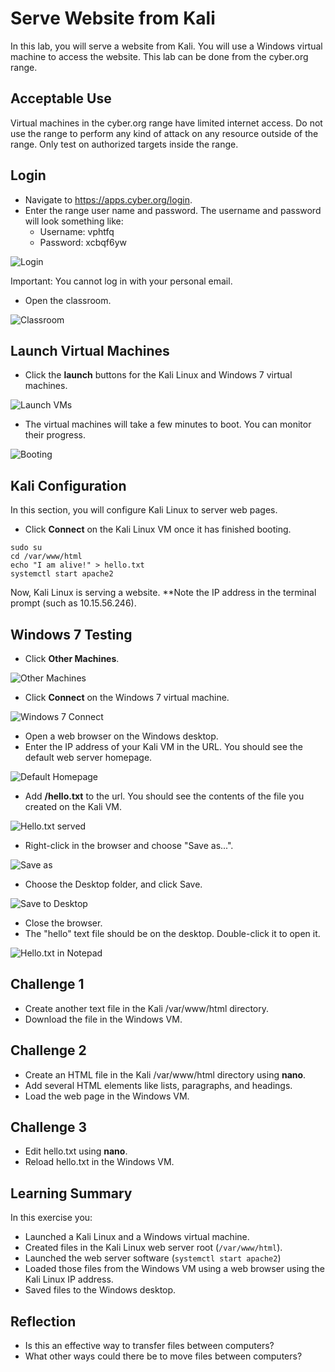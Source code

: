 # Serve Website from Kali

In this lab, you will serve a website from Kali. You will use a Windows virtual machine to access the website. This lab can be done from the cyber.org range.

## Acceptable Use

Virtual machines in the cyber.org range have limited internet access. Do not use the range to perform any kind of attack on any resource outside of the range. Only test on authorized targets inside the range.

## Login

* Navigate to <https://apps.cyber.org/login>.
* Enter the range user name and password. The username and password will look something like:
  * Username: vphtfq
  * Password: xcbqf6yw

![Login](login.png)

Important: You cannot log in with your personal email.

* Open the classroom.

![Classroom](open_classroom.png)

## Launch Virtual Machines

* Click the **launch** buttons for the Kali Linux and Windows 7 virtual machines.

![Launch VMs](launch_vm_buttons.png)

* The virtual machines will take a few minutes to boot. You can monitor their progress.

![Booting](booting.png)

## Kali Configuration

In this section, you will configure Kali Linux to server web pages.

* Click **Connect** on the Kali Linux VM once it has finished booting.

```shell
sudo su
cd /var/www/html
echo "I am alive!" > hello.txt
systemctl start apache2
```

Now, Kali Linux is serving a website. **Note the IP address in the terminal prompt (such as 10.15.56.246).

## Windows 7 Testing

* Click **Other Machines**.

![Other Machines](other_button.png)

* Click **Connect** on the Windows 7 virtual machine.

![Windows 7 Connect](win7_connect_button.png)

* Open a web browser on the Windows desktop.
* Enter the IP address of your Kali VM in the URL. You should see the default web server homepage.

![Default Homepage](debian_homepage.png)

* Add **/hello.txt** to the url. You should see the contents of the file you created on the Kali VM.

![Hello.txt served](hello_served.png)

* Right-click in the browser and choose "Save as...".

![Save as](save_as.png)

* Choose the Desktop folder, and click Save.

![Save to Desktop](save_to_desktop.png)

* Close the browser.
* The "hello" text file should be on the desktop. Double-click it to open it.

![Hello.txt in Notepad](hello_in_notepad.png)

## Challenge 1

* Create another text file in the Kali /var/www/html directory.
* Download the file in the Windows VM.

## Challenge 2

* Create an HTML file in the Kali /var/www/html directory using **nano**.
* Add several HTML elements like lists, paragraphs, and headings.
* Load the web page in the Windows VM.

## Challenge 3

* Edit hello.txt using **nano**.
* Reload hello.txt in the Windows VM.

## Learning Summary

In this exercise you:

* Launched a Kali Linux and a Windows virtual machine.
* Created files in the Kali Linux web server root (`/var/www/html`).
* Launched the web server software (`systemctl start apache2`)
* Loaded those files from the Windows VM using a web browser using the Kali Linux IP address.
* Saved files to the Windows desktop.

## Reflection

* Is this an effective way to transfer files between computers?
* What other ways could there be to move files between computers?
